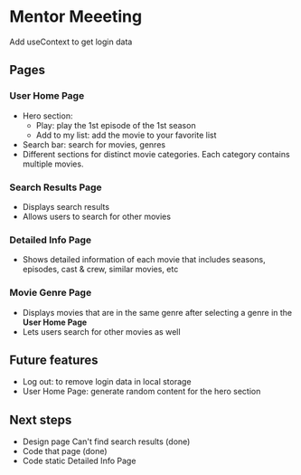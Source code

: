 # Mentor Meeeting
Add useContext to get login data

## Pages
### User Home Page
- Hero section:
  - Play: play the 1st episode of the 1st season
  - Add to my list: add the movie to your favorite list
- Search bar: search for movies, genres
- Different sections for distinct movie categories. Each category contains multiple movies.

### Search Results Page
- Displays search results
- Allows users to search for other movies

### Detailed Info Page
- Shows detailed information of each movie that includes seasons, episodes, cast & crew, similar movies, etc

### Movie Genre Page
- Displays movies that are in the same genre after selecting a genre in the **User Home Page**
- Lets users search for other movies as well

## Future features
- Log out: to remove login data in local storage
- User Home Page: generate random content for the hero section

## Next steps
- Design page Can't find search results (done)
- Code that page (done)
- Code static Detailed Info Page